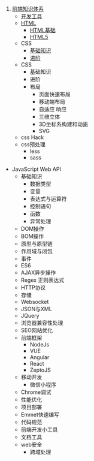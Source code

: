 1. [前端知识体系](./前端知识体系)
    * [开发工具](./前端知识体系/开发工具.md) 
    * [HTML](./前端知识体系/HTML)
      * [HTML基础](./前端知识体系/HTML/HTML基础.md)
      * [HTML5](./前端知识体系/HTML/HTML5.md)
    * CSS
      * [基础知识](./前端知识体系/css/css基础.md)
      * [进阶](./前端知识体系/css/css3.md)
    * CSS
      * 基础知识
      * 进阶
      * 布局
        * 页面快速布局 
        * 移动端布局 
        * 自适应 响应 
        * 三维立体 
        * 3D坐标系构建和动画 
        * SVG  
     * css Hack 
     * css预处理
        * less 
        * sass
  * JavaScript Web API
    * 基础知识
      * 数据类型
      * 变量
      * 表达式与运算符
      * 控制语句
      * 函数
      * 异常处理
    * DOM操作
    * BOM操作
    * 原型与原型链
    * 作用域与闭包
    * 事件
    * ES6
    * AJAX异步操作
    * Regex 正则表达式
    * HTTP协议
    * 存储
    * Websocket
    * JSON与XML
    * JQuery
    * 浏览器兼容性处理
    * SEO网站优化
    * 前端框架  
      * NodeJs
      * VUE
      * Angular
      * React 
      * ZeptoJS 
    * 移动开发
      * 微信小程序
    * Chrome调试
    * 性能优化
    * 项目部署
    * Emmet快速编写
    * 代码规范
    * 前端开发小工具
    * 文档工具
    * web安全 
      * 跨域处理
